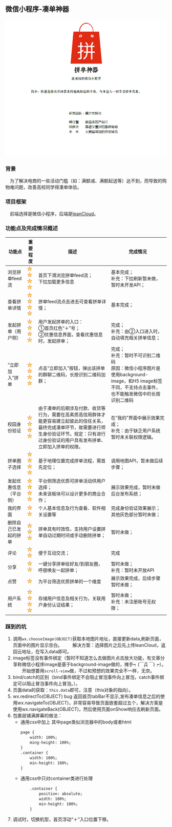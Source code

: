 ## 微信小程序-凑单神器
![inroduce](./pictures/introduce.png)
### 背景
&emsp;为了解决电商的一些活动门槛（如：满额减、满额起送等）达不到，而导致的购物难问题，改善高校同学得凑单体验。
### 项目框架
&emsp;前端选择是微信小程序，后端是[leanCloud](https://leancloud.cn/)。
### 功能点及完成情况概述
| 功能点 | 重要程度 | 描述 | 完成情况 |
| --- | --- | --- |---|
| 浏览拼单feed流 | ![star](./pictures/star.png) ![star](./pictures/star.png) ![star](./pictures/star.png) ![star](./pictures/star.png) | 首页下滑浏览拼单feed流；<br/>下拉加载更多信息 | 基本完成；<br/>补充：下拉刷新暂未做，暂时未开发API； |
| 查看拼单详情 | ![star](./pictures/star.png) ![star](./pictures/star.png) ![star](./pictures/star.png) ![star](./pictures/star.png) | 拼单feed流点击进去可查看拼单详情； | 基本完成； |
| 发起拼单（用户侧） | ![star](./pictures/star.png) ![star](./pictures/star.png) ![star](./pictures/star.png) ![star](./pictures/star.png) | 用户发起拼单的入口：<br/>①首页红色“＋”号；<br/>②优惠信息界面，查看优惠信息时，发起拼单； | 完成；<br/>补充：由②入口进入时，自动填充相关拼单信息； |
| “立即加入”拼单 | ![star](./pictures/star.png) ![star](./pictures/star.png) ![star](./pictures/star.png) ![star](./pictures/star.png) | 点击“立即加入”按钮，弹出该拼单的群聊二维码，长按识别二维码加群； | 完成；<br/>补充：暂时不可识别二维码<br/>原因：微信小程序图片是使用background-image，和H5 image标签不同，不支持点击事件，也不能触发微信中的长按识别二维码 |
| 校园身份验证 | ![star](./pictures/star.png) ![star](./pictures/star.png) ![star](./pictures/star.png) ![star](./pictures/star.png) | 由于凑单的后期涉及付款、收货等行为，需要在高素质高信用群体才能更容易建立起彼此的信任关系，最终完成凑单环节，故需要进行师生身份验证环节。规定：只有进行过身份验证的用户具有发布拼单、立即加入拼单的权限。 | 在“我的”界面中展示效果完成；<br/>补充：由于缺乏用户系统暂时未关联权限逻辑。 |
| 拼单圈子选择 | ![star](./pictures/star.png) ![star](./pictures/star.png) ![star](./pictures/star.png) ![star](./pictures/star.png) | 基于地理位置完成拼单流程，需首先定位； | 调用地图API，暂未做后续步骤； |
| 发起优惠信息（平台侧） | ![star](./pictures/star.png) ![star](./pictures/star.png) ![star](./pictures/star.png) ![star](./pictures/star.png) | 平台侧筛选优质可拼单活动供用户选择；<br/>未来该板块可以设计更多的商业合作； | 展示效果完成，暂时未做后台发布系统； |
| 我的界面 | ![star](./pictures/star.png) ![star](./pictures/star.png) | 个人基本信息及行为查看、软件相关设置等 | 完成身份验证效果展示；<br/>其他灰色部分暂时未做； |
| 删除自己已发起的拼单 | ![star](./pictures/star.png) ![star](./pictures/star.png) ![star](./pictures/star.png) | 拼单具有时效性，支持用户设置拼单自动过期时间或手动删除拼单； | 暂时未做； |
| 评论 | ![star](./pictures/star.png) ![star](./pictures/star.png) | 便于互动交流； | 完成 |
| 分享 | ![star](./pictures/star.png) ![star](./pictures/star.png) | 一键分享拼单给好友/到朋友圈，呼朋唤友一起拼单； | 暂时未做；<br/>补充：暂时未开放API |
| 点赞 | ![star](./pictures/star.png) | 为平台筛选优质拼单的一个维度 | 展示效果完成，后续步骤暂时未做； |
| 用户系统 | ![star](./pictures/star.png) ![star](./pictures/star.png) ![star](./pictures/star.png) ![star](./pictures/star.png) | 存储用户信息及相关行为，关联用户身份认证结果； | 暂时未做；<br/>补充：未注册账号无权限； |
### 踩到的坑
1. 调用`wx.chooseImage(OBJECT)`获取本地图片地址，直接更新data,刷新页面，页面中的图片显示空白。
&emsp;&emsp;解决方案：选择图片之后先上传leanCloud，返回云地址，在写入data即可。
2. image标签没有事件绑定（暂时不知道怎么去做图片点击放大功能，有文章分享称微信小程序image是基于background-image做的，摊手┑(￣Д ￣)┍）。
&emsp;&emsp;开始想要用`scroll-view`做，不过和预想的效果完全不一样，无奈。
3. bind/catch的区别（bind事件绑定不会阻止冒泡事件向上冒泡，catch事件绑定可以阻止冒泡事件向上冒泡。）。
4. 页面data的获取：`this.data`即可，注意（this对象的指向）。
5. wx.redirectTo(OBJECT) bug 返回首页tabBar不显示,发布凑单信息之后的使用wx.navigateTo(OBJECT)，非常容易导致页面嵌套超过五个，解决方案是使用wx.navigateBack(OBJECT)，然后使用页面onShow响应去刷新页面。
6. 包裹层铺满屏幕的做法：
    - 通用css中加上 其中page类似浏览器中的body或者html    
        ```
        page {
            width: 100%;
            ming-height: 100%;
        }
        .container {
            width: 100%;
            min-height: 100%;
        }
        ```
    - 通用css中只对container类进行处理    
        ```
            .container {
                position: absolute;
                width: 100%;
                min-height: 100%;
            }
        ```
7. 调试时，切换机型，首页浮动“＋”入口位置下移。